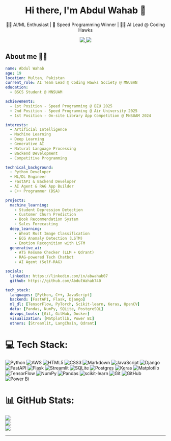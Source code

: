 <h1 align="center">Hi there, I'm Abdul Wahab 👋</h1>

<p align="center">
  🧑‍💻 AI/ML Enthusiast | 🥇 Speed Programming Winner | 👨‍🏫 AI Lead @ Coding Hawks
</p>

<p align="center">
  <a href="https://linkedin.com/in/abwahab07">
    <img src="https://img.shields.io/badge/LinkedIn-%230077B5.svg?style=for-the-badge&logo=linkedin&logoColor=white" />
  </a>
  <a href="mailto:abdulwahab41467@gmail.com">
    <img src="https://img.shields.io/badge/Gmail-D14836?style=for-the-badge&logo=gmail&logoColor=white" />
  </a>
</p>

## About me 👱‍♂️
```yaml
name: Abdul Wahab
age: 19
location: Multan, Pakistan
current_role: AI Team Lead @ Coding Hawks Society @ MNUSAN
education:
  - BSCS Student @ MNSUAM

achievements:
  - 1st Position - Speed Programming @ BZU 2025
  - 2nd Position - Speed Programming @ Air University 2025
  - 1st Position - On-site Library App Competition @ MNSUAM 2024

interests:
  - Artificial Intelligence
  - Machine Learning
  - Deep Learning
  - Generative AI
  - Natural Language Processing
  - Backend Development
  - Competitive Programming

technical_background:
  - Python Developer
  - ML/DL Engineer
  - FastAPI & Backend Developer
  - AI Agent & RAG App Builder
  - C++ Programmer (DSA)

projects:
  machine_learning:
    - Student Depression Detection
    - Customer Churn Prediction
    - Book Recommendation System
    - Sales Forecasting
  deep_learning:
    - Wheat Rust Image Classification
    - ECG Anomaly Detection (LSTM)
    - Emotion Recognition with LSTM
  generative_ai:
    - ATS Resume Checker (LLM + Qdrant)
    - RAG-powered Tech Chatbot
    - AI Agent (Self-RAG)

socials:
  linkedin: https://linkedin.com/in/abwahab07
  github: https://github.com/AbdulWahab740

tech_stack:
  languages: [Python, C++, JavaScript]
  backend: [FastAPI, Flask, Django]
  ml_dl: [TensorFlow, PyTorch, Scikit-learn, Keras, OpenCV]
  data: [Pandas, NumPy, SQLite, PostgreSQL]
  devops_tools: [Git, GitHub, Docker]
  visualization: [Matplotlib, Power BI]
  others: [Streamlit, LangChain, Qdrant]

```

# 💻 Tech Stack:
![Python](https://img.shields.io/badge/python-3670A0?style=for-the-badge&logo=python&logoColor=ffdd54) ![AWS](https://img.shields.io/badge/AWS-%23FF9900.svg?style=for-the-badge&logo=amazon-aws&logoColor=white) ![HTML5](https://img.shields.io/badge/html5-%23E34F26.svg?style=for-the-badge&logo=html5&logoColor=white) ![CSS3](https://img.shields.io/badge/css3-%231572B6.svg?style=for-the-badge&logo=css3&logoColor=white) ![Markdown](https://img.shields.io/badge/markdown-%23000000.svg?style=for-the-badge&logo=markdown&logoColor=white) ![JavaScript](https://img.shields.io/badge/javascript-%23323330.svg?style=for-the-badge&logo=javascript&logoColor=%23F7DF1E) ![Django](https://img.shields.io/badge/django-%23092E20.svg?style=for-the-badge&logo=django&logoColor=white) ![FastAPI](https://img.shields.io/badge/FastAPI-005571?style=for-the-badge&logo=fastapi) ![Flask](https://img.shields.io/badge/flask-%23000.svg?style=for-the-badge&logo=flask&logoColor=white) ![Streamlit](https://img.shields.io/badge/Streamlit-%23FE4B4B.svg?style=for-the-badge&logo=streamlit&logoColor=white) ![SQLite](https://img.shields.io/badge/sqlite-%2307405e.svg?style=for-the-badge&logo=sqlite&logoColor=white) ![Postgres](https://img.shields.io/badge/postgres-%23316192.svg?style=for-the-badge&logo=postgresql&logoColor=white) ![Keras](https://img.shields.io/badge/Keras-%23D00000.svg?style=for-the-badge&logo=Keras&logoColor=white) ![Matplotlib](https://img.shields.io/badge/Matplotlib-%23ffffff.svg?style=for-the-badge&logo=Matplotlib&logoColor=black) ![TensorFlow](https://img.shields.io/badge/TensorFlow-%23FF6F00.svg?style=for-the-badge&logo=TensorFlow&logoColor=white) ![NumPy](https://img.shields.io/badge/numpy-%23013243.svg?style=for-the-badge&logo=numpy&logoColor=white) ![Pandas](https://img.shields.io/badge/pandas-%23150458.svg?style=for-the-badge&logo=pandas&logoColor=white) ![scikit-learn](https://img.shields.io/badge/scikit--learn-%23F7931E.svg?style=for-the-badge&logo=scikit-learn&logoColor=white) ![Git](https://img.shields.io/badge/git-%23F05033.svg?style=for-the-badge&logo=git&logoColor=white) ![GitHub](https://img.shields.io/badge/github-%23121011.svg?style=for-the-badge&logo=github&logoColor=white) ![Power Bi](https://img.shields.io/badge/power_bi-F2C811?style=for-the-badge&logo=powerbi&logoColor=black)

# 📊 GitHub Stats:
![](https://github-readme-stats.vercel.app/api?username=AbdulWahab740&theme=dark&hide_border=false&include_all_commits=false&count_private=false)<br/>
![](https://nirzak-streak-stats.vercel.app/?user=AbdulWahab740&theme=dark&hide_border=false)<br/>
![](https://github-readme-stats.vercel.app/api/top-langs/?username=AbdulWahab740&theme=dark&hide_border=false&include_all_commits=false&count_private=false&layout=compact)

---
